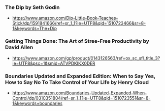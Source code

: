 ### The Dip by Seth Godin
- https://www.amazon.com/Dip-Little-Book-Teaches-Stick/dp/1591841666/ref=sr_1_1?ie=UTF8&qid=1510723466&sr=8-1&keywords=The+Dip

### Getting Things Done: The Art of Stree-Free Productivity by David Allen
- https://www.amazon.com/gp/product/0143126563/ref=ox_sc_sfl_title_3?ie=UTF8&psc=1&smid=ATVPDKIKX0DER

### Boundaries Updated and Expanded Edition: When to Say Yes, How to Say No To Take Control of Your Life by Henry Cloud
- https://www.amazon.com/Boundaries-Updated-Expanded-When-Control/dp/0310351804/ref=sr_1_1?ie=UTF8&qid=1510723551&sr=8-1&keywords=boundaries
